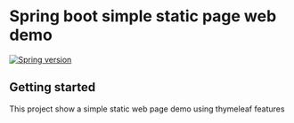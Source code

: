 # Spring boot simple static page web demo

[![Spring version](https://img.shields.io/badge/spring-2.1.7-green?style=square&logo=spring)](https://spring.io)</br>

## Getting started 

This project show a simple static web page demo using thymeleaf features




